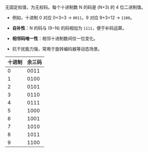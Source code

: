 无固定权值，为无权码。每个十进制数 N 的码是 (N+3) 的 4 位二进制值。
- 例如，十进制 0 对应 0+3=3 → `0011`，9 对应 9+3=12 → `1100`。

- **自补性**：N 的码与 (9−N) 的码相加为 `1111`，便于补码运算。
- **相邻码唯一性**：相邻十进制数间仅一位变化。
- 抗干扰能力强，常用于旋转编码器等动态场景。

| 十进制 | 余三码  |
| --- | ---- |
| 0   | 0011 |
| 1   | 0100 |
| 2   | 0101 |
| 3   | 0110 |
| 4   | 0111 |
| 5   | 1000 |
| 6   | 1001 |
| 7   | 1010 |
| 8   | 1011 |
| 9   | 1100 |
